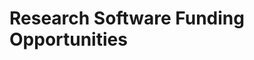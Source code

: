 # Research Software Funding Opportunities

<!--START_SECTION:data-section--> 

<!--END_SECTION:data-section-->

